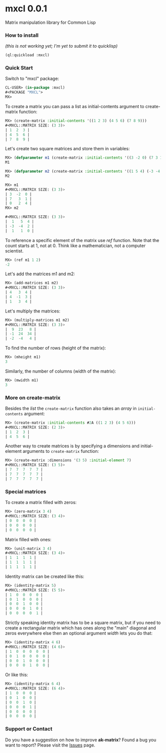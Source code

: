# mxcl 0.0.1

Matrix manipulation library for Common Lisp

### How to install
_(this is not working yet; I'm yet to submit it to quicklisp)_

```lisp
(ql:quickload :mxcl)
```


### Quick Start

Switch to "mxcl" package:
```lisp
CL-USER> (in-package :mxcl)
#<PACKAGE "MXCL">
MX>
```

To create a matrix you can pass a list as initial-contents argument to create-matrix function:
```lisp
MX> (create-matrix :initial-contents '((1 2 3) (4 5 6) (7 8 9)))
#<MXCL::MATRIX SIZE: (3 3)>
| 1  2  3 |
| 4  5  6 |
| 7  8  9 |
```

Let's create two square matrices and store them in variables:
```lisp
MX> (defparameter m1 (create-matrix :initial-contents '((3 -2 0) (7 3 1) (0 2 4))))
M1

MX> (defparameter m2 (create-matrix :initial-contents '((1 5 4) (-3 -4 2) (1 1 0))))
M2

MX> m1
#<MXCL::MATRIX SIZE: (3 3)>
| 3  -2  0 |
| 7   3  1 |
| 0   2  4 |
MX> m2

#<MXCL::MATRIX SIZE: (3 3)>
|  1   5  4 |
| -3  -4  2 |
|  1   1  0 |
```

To reference a specific element of the matrix use _ref_ function. Note that the count starts at 1, not at 0.  Think like a mathematician, not a computer scientist.
```lisp
MX> (ref m1 1 2)
-2
```

Let's add the matrices m1 and m2:
```lisp
MX> (add-matrices m1 m2)
#<MXCL::MATRIX SIZE: (3 3)>
| 4   3  4 |
| 4  -1  3 |
| 1   3  4 |
```

Let's multiply the matrices:
```lisp
MX> (multiply-matrices m1 m2)
#<MXCL::MATRIX SIZE: (3 3)>
|  9  23   8 |
| -1  24  34 |
| -2  -4   4 |
```

To find the number of rows (height of the matrix):
```lisp
MX> (mheight m1)
3
```

Similarly, the number of columns (width of the matrix):
```lisp
MX> (mwidth m1)
3
```


### More on create-matrix

Besides the _list_ the `create-matrix` function also takes an _array_ in `initial-contents` argument:
```lisp
MX> (create-matrix :initial-contents #2A ((1 2 3) (4 5 6)))
#<MXCL::MATRIX SIZE: (2 3)>
| 1  2  3 |
| 4  5  6 |
```

Another way to create matrices is by specifying a dimensions and initial-element arguments to `create-matrix` function:
```lisp
MX> (create-matrix :dimensions '(3 5) :initial-element 7)
#<MXCL::MATRIX SIZE: (3 5)>
| 7  7  7  7  7 |
| 7  7  7  7  7 |
| 7  7  7  7  7 |
```

### Special matrices
To create a matrix filled with zeros:
```lisp
MX> (zero-matrix 3 4)
#<MXCL::MATRIX SIZE: (3 4)>
| 0  0  0  0 |
| 0  0  0  0 |
| 0  0  0  0 |
```

Matrix filled with ones:
```lisp
MX> (unit-matrix 3 4)
#<MXCL::MATRIX SIZE: (3 4)>
| 1  1  1  1 |
| 1  1  1  1 |
| 1  1  1  1 |
```

Identity matrix can be created like this:
```lisp
MX> (identity-matrix 5)
#<MXCL::MATRIX SIZE: (5 5)>
| 1  0  0  0  0 |
| 0  1  0  0  0 |
| 0  0  1  0  0 |
| 0  0  0  1  0 |
| 0  0  0  0  1 |
```

Strictly speaking identity matrix has to be a square matrix, but if you need to create a rectangular matrix which has ones along the "main" diagonal and zeros everywhere else then an optional argument _width_ lets you do that:
```lisp
MX> (identity-matrix 4 6)
#<MXCL::MATRIX SIZE: (4 6)>
| 1  0  0  0  0  0 |
| 0  1  0  0  0  0 |
| 0  0  1  0  0  0 |
| 0  0  0  1  0  0 |
```

Or like this:
```lisp
MX> (identity-matrix 6 4)
#<MXCL::MATRIX SIZE: (6 4)>
| 1  0  0  0 |
| 0  1  0  0 |
| 0  0  1  0 |
| 0  0  0  1 |
| 0  0  0  0 |
| 0  0  0  0 |
```


### Support or Contact

Do you have a suggestion on how to improve **ak-matrix**? Found a bug you want to report?
Please visit the [Issues](https://github.com/andrei12/ak-matrix/issues) page.

